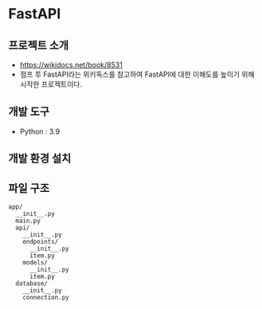# FastAPI
## 프로젝트 소개 
- https://wikidocs.net/book/8531
- 점프 투 FastAPI라는 위키독스를 참고하여 FastAPI에 대한 이해도를 높이기 위해 시작한 프로젝트이다.

## 개발 도구 
- Python : 3.9

## 개발 환경 설치

## 파일 구조 
```
app/
  __init__.py
  main.py
  api/
    __init__.py
    endpoints/
      __init__.py
      item.py
    models/
      __init__.py
      item.py
  database/
    __init__.py
    connection.py
```
